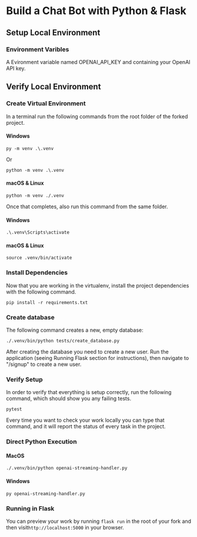 # Build a Chat Bot with Python & Flask

## Setup Local Environment
### Environment Varibles
A Evironment variable named OPENAI_API_KEY and containing your OpenAI API key. 

## Verify Local Environment

### Create Virtual Environment

In a terminal run the following commands from the root folder of the forked project. 

#### Windows
```
py -m venv .\.venv
```
Or
```
python -m venv .\.venv
```

#### macOS & Linux
```
python -m venv ./.venv
```

Once that completes, also run this command from the same folder.

#### Windows
```
.\.venv\Scripts\activate
```

#### macOS & Linux
```
source .venv/bin/activate
```
### Install Dependencies
Now that you are working in the virtualenv, install the project dependencies with the following command.

```
pip install -r requirements.txt
```
### Create database
The following command creates a new, empty database:
```
./.venv/bin/python tests/create_database.py
```
After creating the database you need to create a new user. Run the application (seeing Running Flask section for instructions), then navigate to "/signup" to create a new user.

### Verify Setup

In order to verify that everything is setup correctly, run the following command, which should show you any failing tests. 
```
pytest
```
Every time you want to check your work locally you can type that command, and it will report the status of every task in the project.

### Direct Python Execution
#### MacOS
```
./.venv/bin/python openai-streaming-handler.py
```
#### Windows
```
py openai-streaming-handler.py
```
### Running in Flask

You can preview your work by running `flask run` in the root of your fork and then visit`http://localhost:5000` in your browser.
